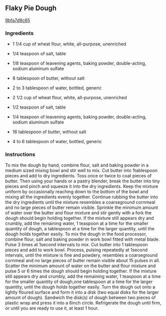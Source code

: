 ## Flaky Pie Dough

[9bfa7d9c65](http://www.foodnetwork.com/recipes/flaky-pie-dough-recipe0.html)

### Ingredients

 - 1 1/4 cup of wheat flour, white, all-purpose, unenriched

 - 1/4 teaspoon of salt, table

 - 1/8 teaspoon of leavening agents, baking powder, double-acting, sodium aluminum sulfate

 - 8 tablespoon of butter, without salt

 - 2 to 3 tablespoon of water, bottled, generic

 - 2 1/2 cup of wheat flour, white, all-purpose, unenriched

 - 1/2 teaspoon of salt, table

 - 1/4 teaspoon of leavening agents, baking powder, double-acting, sodium aluminum sulfate

 - 16 tablespoon of butter, without salt

 - 4 to 6 tablespoon of water, bottled, generic

### Instructions

To mix the dough by hand, combine flour, salt and baking powder in a medium sized mixing bowl and stir well to mix. Cut butter into 1tablespoon pieces and add to dry ingredients. Toss once or twice to coat pieces of butter. Then using your hands or a pastry blender, break the butter into tiny pieces and pinch and squeeze it into the dry ingredients. Keep the mixture uniform by occasionally reaching down to the bottom of the bowl and mixing all the ingredients evenly together. Continue rubbing the butter into the dry ingredients until the mixture resembles a coarseground cornmeal and no large pieces of butter remain visible. Sprinkle the minimum amount of water over the butter and flour mixture and stir gently with a fork the dough should begin holding together. If the mixture still appears dry and crumbly, add the remaining water, 1 teaspoon at a time for the smaller quantity of dough, a tablespoon at a time for the larger quantity, until the dough holds together easily. To mix the dough in the food processor, combine flour, salt and baking powder in work bowl fitted with metal blade. Pulse 3 times at 1second intervals to mix. Cut butter into 1 tablespoon pieces and add to work bowl. Process, pulsing repeatedly at 1second intervals, until the mixture is fine and powdery, resembles a coarseground cornmeal and no large pieces of butter remain visible about 15 pulses in all. Scatter the minimum amount of water on the butter and flour mixture and pulse 5 or 6 times the dough should begin holding together. If the mixture still appears dry and crumbly, add the remaining water, 1 teaspoon at a time for the smaller quantity of dough,one tablespoon at a time for the larger quantity, until the dough holds together easily. Turn the dough out onto a lightly floured surface and form it into a disk (two equal disks for the larger amount of dough). Sandwich the disk(s) of dough between two pieces of plastic wrap and press it into a 6inch circle. Refrigerate the dough until firm, or until you are ready to use it, at least 1 hour.